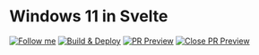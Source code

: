 # Windows 11 in Svelte

[![Follow me](https://img.shields.io/github/followers/yashash1511?label=follow%20me&style=social)](https://github.com/yashash1511)
[![Build & Deploy](https://github.com/yashash1511/Win11-Svelte/actions/workflows/Build-Deploy.yml/badge.svg)](https://github.com/yashash1511/Win11-Svelte/actions/workflows/Build-Deploy.yml)
[![PR Preview](https://github.com/yashash1511/Win11-Svelte/actions/workflows/PR-Preview.yml/badge.svg)](https://github.com/yashash1511/Win11-Svelte/actions/workflows/PR-Preview.yml)
[![Close PR Preview](https://github.com/yashash1511/Win11-Svelte/actions/workflows/PR-Close.yml/badge.svg)](https://github.com/yashash1511/Win11-Svelte/actions/workflows/PR-Close.yml)

